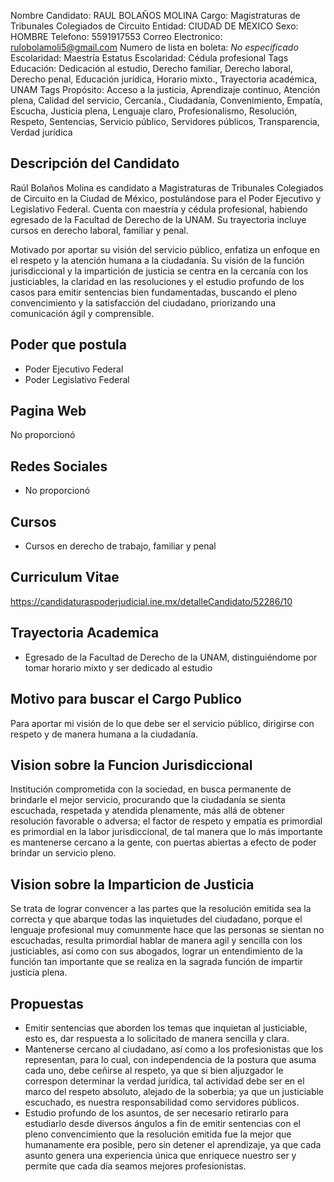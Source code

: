 Nombre Candidato: RAUL BOLAÑOS MOLINA
Cargo: Magistraturas de Tribunales Colegiados de Circuito
Entidad: CIUDAD DE MEXICO
Sexo: HOMBRE
Telefono: 5591917553
Correo Electronico: rulobolamoli5@gmail.com
Numero de lista en boleta: *No especificado*
Escolaridad: Maestría
Estatus Escolaridad: Cédula profesional
Tags Educación: Dedicación al estudio, Derecho familiar, Derecho laboral, Derecho penal, Educación jurídica, Horario mixto., Trayectoria académica, UNAM
Tags Propósito: Acceso a la justicia, Aprendizaje continuo, Atención plena, Calidad del servicio, Cercanía., Ciudadanía, Convenimiento, Empatía, Escucha, Justicia plena, Lenguaje claro, Profesionalismo, Resolución, Respeto, Sentencias, Servicio público, Servidores públicos, Transparencia, Verdad jurídica


## Descripción del Candidato 

Raúl Bolaños Molina es candidato a Magistraturas de Tribunales Colegiados de Circuito en la Ciudad de México, postulándose para el Poder Ejecutivo y Legislativo Federal. Cuenta con maestría y cédula profesional, habiendo egresado de la Facultad de Derecho de la UNAM. Su trayectoria incluye cursos en derecho laboral, familiar y penal.

Motivado por aportar su visión del servicio público, enfatiza un enfoque en el respeto y la atención humana a la ciudadanía. Su visión de la función jurisdiccional y la impartición de justicia se centra en la cercanía con los justiciables, la claridad en las resoluciones y el estudio profundo de los casos para emitir sentencias bien fundamentadas, buscando el pleno convencimiento y la satisfacción del ciudadano, priorizando una comunicación ágil y comprensible.


## Poder que postula

- Poder Ejecutivo Federal
- Poder Legislativo Federal


## Pagina Web

No proporcionó


## Redes Sociales

- No proporcionó


## Cursos

- Cursos en derecho de trabajo, familiar y penal


## Curriculum Vitae

https://candidaturaspoderjudicial.ine.mx/detalleCandidato/52286/10


## Trayectoria Academica

- Egresado de la Facultad de Derecho de la UNAM, distinguiéndome por tomar horario mixto y ser dedicado al estudio


## Motivo para buscar el Cargo Publico

Para aportar mi visión de lo que debe ser el servicio público, dirigirse con respeto y de manera humana a la ciudadanía.


## Vision sobre la Funcion Jurisdiccional

Institución comprometida con la sociedad, en busca permanente de brindarle el mejor servicio, procurando que la ciudadanía se sienta escuchada, respetada y atendida plenamente, más allá de obtener resolución favorable o adversa; el factor de respeto y empatía es primordial es primordial en la labor jurisdiccional, de tal manera que lo más importante es mantenerse cercano a la gente, con puertas abiertas a efecto de poder brindar un servicio pleno.


## Vision sobre la Imparticion de Justicia

Se trata de lograr convencer a las partes que la resolución emitida sea la correcta y que abarque todas las inquietudes del ciudadano, porque el lenguaje profesional muy comunmente hace que las personas se sientan no escuchadas, resulta primordial hablar de manera agil y sencilla con los justiciables, así como con sus abogados, lograr un entendimiento de la función tan importante que se realiza en la sagrada función de impartir justicia plena.


## Propuestas

- Emitir sentencias que aborden los temas que inquietan al justiciable, esto es, dar respuesta a lo solicitado de manera sencilla y clara.
- Mantenerse cercano al ciudadano, así como a los profesionistas que los representan, para lo cual, con independencia de la postura que asuma cada uno, debe ceñirse al respeto, ya que si bien aljuzgador le correspon determinar la verdad jurídica, tal actividad debe ser en el marco del respeto absoluto, alejado de la soberbia; ya que un justiciable escuchado, es nuestra responsabilidad como servidores públicos.
- Estudio profundo de los asuntos, de ser necesario retirarlo para estudiarlo desde diversos ángulos a fin de emitir sentencias con el pleno convencimiento que la resolución emitida fue la mejor que humanamente era posible, pero sin detener el aprendizaje, ya que cada asunto genera una experiencia única que enriquece nuestro ser y permite que cada día seamos mejores profesionistas.

